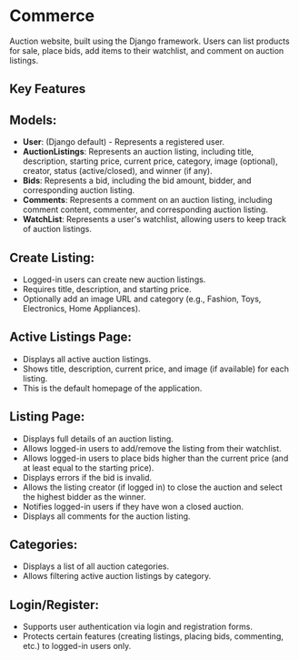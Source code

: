 # Commerce
Auction website,  built using the Django framework. Users can list products for sale, place bids, add items to their watchlist, and comment on auction listings.

## Key Features

## Models:
- **User**: (Django default) - Represents a registered user.
- **AuctionListings**: Represents an auction listing, including title, description, starting price, current price, category, image (optional), creator, status (active/closed), and winner (if any).
- **Bids**: Represents a bid, including the bid amount, bidder, and corresponding auction listing.
- **Comments**: Represents a comment on an auction listing, including comment content, commenter, and corresponding auction listing.
- **WatchList**: Represents a user's watchlist, allowing users to keep track of auction listings.

## Create Listing:
- Logged-in users can create new auction listings.
- Requires title, description, and starting price.
- Optionally add an image URL and category (e.g., Fashion, Toys, Electronics, Home Appliances).

## Active Listings Page:
- Displays all active auction listings.
- Shows title, description, current price, and image (if available) for each listing.
- This is the default homepage of the application.

## Listing Page:
- Displays full details of an auction listing.
- Allows logged-in users to add/remove the listing from their watchlist.
- Allows logged-in users to place bids higher than the current price (and at least equal to the starting price).
- Displays errors if the bid is invalid.
- Allows the listing creator (if logged in) to close the auction and select the highest bidder as the winner.
- Notifies logged-in users if they have won a closed auction.
- Displays all comments for the auction listing.

## Categories:
- Displays a list of all auction categories.
- Allows filtering active auction listings by category.

## Login/Register:
- Supports user authentication via login and registration forms.
- Protects certain features (creating listings, placing bids, commenting, etc.) to logged-in users only.
